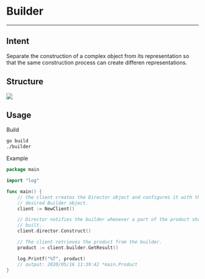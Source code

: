 # Builder

---

## Intent

Separate the construction of a complex object from its representation so that 
the same construction process can create differen representations.

## Structure

<img src="https://docs.google.com/drawings/d/e/2PACX-1vS2h138rKC55G79DAm-yWIwizsY8_d1uSMVgUnizu6PP5uZclO5ALTrxzOt3GeKtBH2MiUJnQrevZKi/pub?w=960&amp;h=720">

## Usage

Build

```bash
go build
./builder
```

Example

```go
package main

import "log"

func main() {
	// the client creates the Director object and configures it with the
	// desired Builder object.
	client := NewClient()

	// Director notifies the builder whenever a part of the product should be
	// built.
	client.director.Construct()

	// The client retrieves the product from the builder.
	product := client.builder.GetResult()

	log.Printf("%T", product)
	// output: 2020/05/16 11:39:42 *main.Product
}
```


